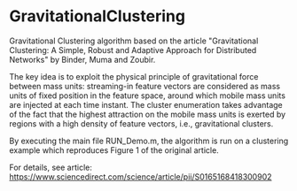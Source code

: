 # GravitationalClustering

Gravitational Clustering algorithm based on the article "Gravitational Clustering: A Simple, Robust and Adaptive Approach for Distributed Networks" by Binder, Muma and Zoubir. 

The key idea is to exploit the physical principle of gravitational force between mass units: streaming-in feature vectors are considered as mass units of fixed position in the feature space, around which mobile mass units are injected at each time instant. The cluster enumeration takes advantage of the fact that the highest attraction on the mobile mass units is exerted by regions with a high density of feature vectors, i.e., gravitational clusters.

By executing the main file RUN_Demo.m, the algorithm is run on a clustering example which reproduces Figure 1 of the original article. 

For details, see article: https://www.sciencedirect.com/science/article/pii/S0165168418300902
